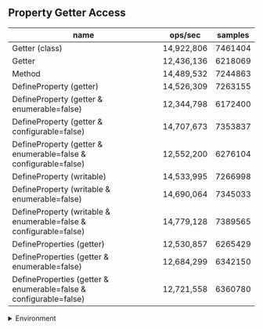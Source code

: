 ## Property Getter Access

|name|ops/sec|samples|
|-|-|-|
|Getter (class)|14,922,806|7461404|
|Getter|12,436,136|6218069|
|Method|14,489,532|7244863|
|DefineProperty (getter)|14,526,309|7263155|
|DefineProperty (getter & enumerable=false)|12,344,798|6172400|
|DefineProperty (getter & configurable=false)|14,707,673|7353837|
|DefineProperty (getter & enumerable=false & configurable=false)|12,552,200|6276104|
|DefineProperty (writable)|14,533,995|7266998|
|DefineProperty (writable & enumerable=false)|14,690,064|7345033|
|DefineProperty (writable & enumerable=false & configurable=false)|14,779,128|7389565|
|DefineProperties (getter)|12,530,857|6265429|
|DefineProperties (getter & enumerable=false)|12,684,299|6342150|
|DefineProperties (getter & enumerable=false & configurable=false)|12,721,558|6360780|


<details>
<summary>Environment</summary>

* __Machine:__ linux x64 | 4 vCPUs | 7.6GB Mem
* __Run:__ Wed Sep 25 2024 22:19:09 GMT+0000 (Coordinated Universal Time)
</details>

<!--
{"environment":{"platform":"linux","arch":"x64","cpus":4,"totalMemory":7.597896575927734},"benchmarks":[{"name":"Getter (class)","opsSec":14922806.776145719,"samples":7461404},{"name":"Getter","opsSec":12436136.557601852,"samples":6218069},{"name":"Method","opsSec":14489532.101126479,"samples":7244863},{"name":"DefineProperty (getter)","opsSec":14526309.244655127,"samples":7263155},{"name":"DefineProperty (getter & enumerable=false)","opsSec":12344798.691348681,"samples":6172400},{"name":"DefineProperty (getter & configurable=false)","opsSec":14707673.823006822,"samples":7353837},{"name":"DefineProperty (getter & enumerable=false & configurable=false)","opsSec":12552200.51857617,"samples":6276104},{"name":"DefineProperty (writable)","opsSec":14533995.157180909,"samples":7266998},{"name":"DefineProperty (writable & enumerable=false)","opsSec":14690064.824593902,"samples":7345033},{"name":"DefineProperty (writable & enumerable=false & configurable=false)","opsSec":14779128.285163313,"samples":7389565},{"name":"DefineProperties (getter)","opsSec":12530857.774502654,"samples":6265429},{"name":"DefineProperties (getter & enumerable=false)","opsSec":12684299.56825985,"samples":6342150},{"name":"DefineProperties (getter & enumerable=false & configurable=false)","opsSec":12721558.422496602,"samples":6360780}]}-->
